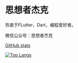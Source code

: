 # 思想者杰克

热衷于FLutter，Dart，编程爱好者。

微信公众号：思想者杰克


[GitHub stats](https://github-readme-stats.vercel.app/api?username=ThinkerJack&bg_color=30,C2FFD8,465EFB&title_color=fff&text_color=fff)
</br>

[![Top Langs](https://github-readme-stats.vercel.app/api/top-langs/?username=ThinkerJack&layout=compact)]()


